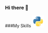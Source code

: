 ### Hi there 👋

<!--
**KuroshiD/KuroshiD** is a ✨ _special_ ✨ repository because its `README.md` (this file) appears on your GitHub profile.
!-->
###My Skills
<img src="https://github.com/devicons/devicon/blob/master/icons/python/python-original.svg" alt="python" width="40" height="40" style="max-width:100%;"></img>

